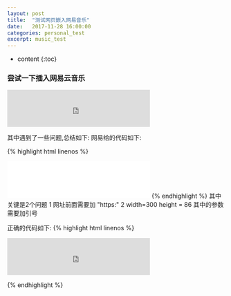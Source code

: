 ```yaml
---
layout: post
title:  "测试网页嵌入网易音乐"
date:   2017-11-28 16:00:00
categories: personal_test
excerpt: music_test
---
```


* content
{:toc}


### 尝试一下插入网易云音乐
  

<html>
<iframe frameborder="no" border="0" marginwidth="0" marginheight="0" width="330" height="86" src="https://music.163.com/outchain/player?type=2&id=170749&auto=1&height=66"></iframe>
</html>

其中遇到了一些问题,总结如下:
网易给的代码如下:

{% highlight html linenos %}
<iframe frameborder="no" border="0" marginwidth="0" marginheight="0" width=330 height=86 
src="//music.163.com/outchain/player?type=2&id=170749&auto=1&height=66"></iframe>
{% endhighlight %}
其中关键是2个问题
1  网址前面需要加 "https:"
2  width=300 height = 86 其中的参数需要加引号

正确的代码如下:
{% highlight html linenos %}
<iframe frameborder="no" border="0" marginwidth="0" marginheight="0" width="330" height="86" 
src="https://music.163.com/outchain/player?type=2&id=170749&auto=1&height=66"></iframe>

{% endhighlight %}


		



